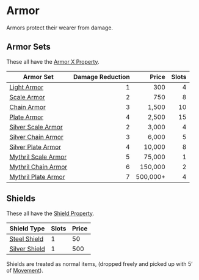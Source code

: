 # Armor
Armors protect their wearer from damage. 
## Armor Sets
These all have the [Armor X Property](Individual%20Item%20Cards/Armors/Armor%20Properties/Armor%20X%20Property.md).

| Armor Set                                                                                | Damage Reduction |    Price | Slots |
| ---------------------------------------------------------------------------------------- | ---------------: | -------: | ----: |
| [Light Armor](Individual%20Item%20Cards/Armors/Mundane%20Armors/Light%20Armor.md)                 |                1 |      300 |     4 |
| [Scale Armor](Individual%20Item%20Cards/Armors/Mundane%20Armors/Scale%20Armor.md)                 |                2 |      750 |     8 |
| [Chain Armor](Individual%20Item%20Cards/Armors/Mundane%20Armors/Chain%20Armor.md)                 |                3 |    1,500 |    10 |
| [Plate Armor](Individual%20Item%20Cards/Armors/Mundane%20Armors/Plate%20Armor.md)                 |                4 |    2,500 |    15 |
| [Silver Scale Armor](Individual%20Item%20Cards/Armors/Silvered%20Armors/Silver%20Scale%20Armor.md)  |                2 |    3,000 |     4 |
| [Silver Chain Armor](Individual%20Item%20Cards/Armors/Silvered%20Armors/Silver%20Chain%20Armor.md)  |                3 |    6,000 |     5 |
| [Silver Plate Armor](Individual%20Item%20Cards/Armors/Silvered%20Armors/Silver%20Plate%20Armor.md)  |                4 |   10,000 |     8 |
| [Mythril Scale Armor](Individual%20Item%20Cards/Armors/Mythril%20Armors/Mythril%20Scale%20Armor.md) |                5 |   75,000 |     1 |
| [Mythril Chain Armor](Individual%20Item%20Cards/Armors/Mythril%20Armors/Mythril%20Chain%20Armor.md) |                6 |  150,000 |     2 |
| [Mythril Plate Armor](Individual%20Item%20Cards/Armors/Mythril%20Armors/Mythril%20Plate%20Armor.md) |                7 | 500,000+ |     4 |
## Shields
These all have the [Shield Property](Individual%20Item%20Cards/Armors/Armor%20Properties/Shield%20Property.md).

| Shield Type                                                                            | Slots | Price |
| -------------------------------------------------------------------------------------- | ----- | ----- |
| [Steel Shield](Individual%20Item%20Cards/Armors/Mundane%20Armors/Steel%20Shield.md)    | 1     | 50    |
| [Silver Shield](Individual%20Item%20Cards/Armors/Silvered%20Armors/Silver%20Shield.md) | 1     | 500   |
Shields are treated as normal items, (dropped freely and picked up with 5’ of [Movement](../../Game%20Procedures/Movement.md)).